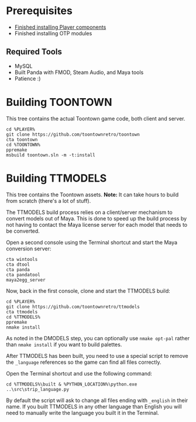 # Prerequisites
- [Finished installing Player components](https://github.com/toontownretro/documentation/blob/main/docs/getting_started/setup_player.md)
- Finished installing OTP modules

## Required Tools
- MySQL
- Built Panda with FMOD, Steam Audio, and Maya tools
- Patience :)

# Building TOONTOWN
This tree contains the actual Toontown game code, both client and server.
```
cd %PLAYER%
git clone https://github.com/toontownretro/toontown
cta toontown
cd %TOONTOWN%
ppremake
msbuild toontown.sln -m -t:install
```

# Building TTMODELS
This tree contains the Toontown assets. **Note:** It can take hours to build from scratch (there's a lot of stuff).

The TTMODELS build process relies on a client/server mechanism to convert models out of Maya. This is done to speed up the build process by not having to contact the Maya license server for each model that needs to be converted.

Open a second console using the Terminal shortcut and start the Maya conversion server:
```
cta wintools
cta dtool
cta panda
cta pandatool
maya2egg_server
```

Now, back in the first console, clone and start the TTMODELS build:
```
cd %PLAYER%
git clone https://github.com/toontownretro/ttmodels
cta ttmodels
cd %TTMODELS%
ppremake
nmake install
```
As noted in the DMODELS step, you can optionally use ``nmake opt-pal`` rather than ``nmake install`` if you want to build palettes.

After TTMODELS has been built, you need to use a special script to remove the ``_language`` references so the game can find all files correctly.

Open the Terminal shortcut and use the following command:
```
cd %TTMODELS%\built & %PYTHON_LOCATION%\python.exe ..\src\strip_language.py
```
By default the script will ask to change all files ending with ``_english`` in their name. If you built TTMODELS in any other language than English you will need to manually write the language you built it in the Terminal.
